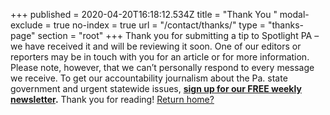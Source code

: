 +++
published = 2020-04-20T16:18:12.534Z
title = "Thank You "
modal-exclude = true
no-index = true
url = "/contact/thanks/"
type = "thanks-page"
section = "root"
+++
Thank you for submitting a tip to Spotlight PA – we have received it and will be reviewing it soon. One of our editors or reporters may be in touch with you for an article or for more information. Please note, however, that we can’t personally respond to every message we receive. To get our accountability journalism about the Pa. state government and urgent statewide issues, [](https://slack-redir.net/link?url=https%3A%2F%2Fwww.spotlightpa.org%2Fnewsletters)**[sign up for our FREE weekly newsletter](https://www.spotlightpa.org/newsletters).** Thank you for reading! [Return home?](/)
